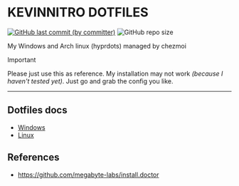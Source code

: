 # KEVINNITRO DOTFILES

[![GitHub last commit (by committer)](https://img.shields.io/github/last-commit/KevinNitroG/dotfiles?style=for-the-badge&color=FAB387)](../../commits/main)
![GitHub repo size](https://img.shields.io/github/repo-size/KevinNitroG/dotfiles?style=for-the-badge&color=B4BEFE)

My Windows and Arch linux (hyprdots) managed by chezmoi

> [!IMPORTANT]
>
> Please just use this as reference. My installation may not work _(because I haven't tested yet)_. Just go and grab the config you like.

---

## Dotfiles docs

- [Windows](./docs/windows.md)
- [Linux](./docs/linux.md)

## References

- <https://github.com/megabyte-labs/install.doctor>
